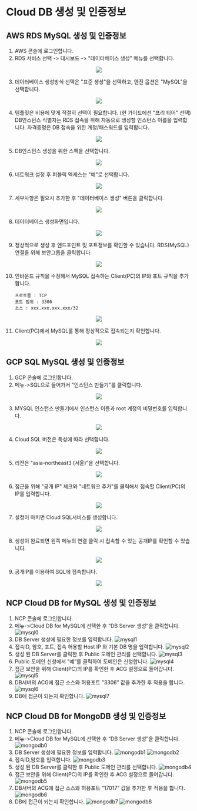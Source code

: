 # Cloud DB 생성 및 인증정보

## AWS RDS MySQL 생성 및 인증정보
1. AWS 콘솔에 로그인합니다.
2. RDS 서비스 선택 -> 대시보드 -> "데이터베이스 생성" 메뉴를 선택합니다.

<p align="center"><img src="/docs/image/pre-check/rds0.png" ></p>

3. 데이터베이스 생성방식 선택은 "표준 생성"을 선택하고, 엔진 옵션은 "MySQL"을 선택합니다.

<p align="center"><img src="/docs/image/pre-check/rds1.png" ></p>

4. 템플릿은 비용에 맞게 적절히 선택이 필요합니다. (현 가이드에선 "프리 티어" 선택)
DB인스턴스 식별자는 RDS 접속을 위해 자동으로 생성할 인스턴스 이름을 입력합니다.
자격증명은 DB 접속을 위한 계정/패스워드를 입력합니다.

<p align="center"><img src="/docs/image/pre-check/rds2.png" ></p>

5. DB인스턴스 생성을 위한 스펙을 선택합니다.

<p align="center"><img src="/docs/image/pre-check/rds3.png" ></p>

6. 네트워크 설정 후 퍼블릭 엑세스는 "예"로 선택합니다.

<p align="center"><img src="/docs/image/pre-check/rds4.png" ></p>

7. 세부사항은 필요시 추가한 후 "데이터베이스 생성" 버튼을 클릭합니다.

<p align="center"><img src="/docs/image/pre-check/rds5.png" ></p>

8. 데이터베이스 생성화면입니다.

<p align="center"><img src="/docs/image/pre-check/rds6.png" ></p>

9.  정상적으로 생성 후 엔드포인트 및 포트정보를 확인할 수 있습니다.
RDS(MySQL) 연결을 위해 보안그룹을 클릭합니다.

<p align="center"><img src="/docs/image/pre-check/rds7.png" ></p>

10.	인바운드 규칙을 수정해서 MySQL 접속하는 Client(PC)의 IP와 포트 규칙을 추가합니다.
    ```
    프로토콜 : TCP
    포트 범위 : 3306
    소스 : xxx.xxx.xxx.xxx/32
    ```

<p align="center"><img src="/docs/image/pre-check/rds8.png" ></p>

11.	Client(PC)에서 MySQL를 통해 정상적으로 접속되는지 확인합니다.

<p align="center"><img src="/docs/image/pre-check/rds9.png" ></p>

## GCP SQL MySQL 생성 및 인증정보
1.	GCP 콘솔에 로그인합니다.
2.	메뉴->SQL으로 들어가서 "인스턴스 만들기"를 클릭합니다.

<p align="center"><img src="/docs/image/pre-check/sql0.png" ></p>

3.	MYSQL 인스턴스 만들기에서 인스턴스 이름과 root 계정의 비밀번호를 입력합니다.

<p align="center"><img src="/docs/image/pre-check/sql1.png" ></p>

4.	Cloud SQL 버전은 특성에 따라 선택합니다.

<p align="center"><img src="/docs/image/pre-check/sql2.png" ></p>

5.	리전은 "asia-northeast3 (서울)"을 선택합니다.

<p align="center"><img src="/docs/image/pre-check/sql3.png" ></p>

6.	접근을 위해 "공개 IP" 체크와 "네트워크 추가"를 클릭해서 접속할 Client(PC)의 IP를 입력합니다.

<p align="center"><img src="/docs/image/pre-check/sql4.png" ></p>

7.	설정이 마치면 Cloud SQL서비스를 생성합니다.

<p align="center"><img src="/docs/image/pre-check/sql5.png" ></p>

8.	생성이 완료되면 왼쪽 메뉴의 연결 클릭 시 접속할 수 있는 공개IP를 확인할 수 있습니다.

<p align="center"><img src="/docs/image/pre-check/sql6.png" ></p>

9.	공개IP를 이용하여 SQL에 접속합니다.

<p align="center"><img src="/docs/image/pre-check/sql7.png" ></p>

## NCP Cloud DB for MySQL 생성 및 인증정보
1.	NCP 콘솔에 로그인합니다.
2.	메뉴->Cloud DB for MySQL에 선택한 후 “DB Server 생성”을 클릭합니다.
    ![mysql0](/docs/image/pre-check/mysql0.png)
3.	DB Server 생성에 필요한 정보를 입력합니다.
    ![mysql1](/docs/image/pre-check/mysql1.png)
4.	접속ID, 암호, 포트, 접속 허용할 Host IP 와 기본 DB 명을 입력합니다.
    ![mysql2](/docs/image/pre-check/mysql2.png)
5.	생성 된 DB Server를 클릭한 후 Public 도메인 관리를 선택합니다.
    ![mysql3](/docs/image/pre-check/mysql3.png)
6.	Public 도메인 신청에서 “예”를 클릭하여 도메인은 신청합니다.
    ![mysql4](/docs/image/pre-check/mysql4.png)
7.	접근 보안을 위해 Client(PC)의 IP를 확인한 후 ACG 설정으로 들어갑니다.
    ![mysql5](/docs/image/pre-check/mysql5.png)
8.	DB서버의 ACG에 접근 소스와 허용포트 ”3306” 값을 추가한 후 적용을 합니다.
    ![mysql6](/docs/image/pre-check/mysql6.png)
9.	DB에 접근이 되는지 확인합니다.
    ![mysql7](/docs/image/pre-check/mysql7.png)
## NCP Cloud DB for MongoDB 생성 및 인증정보
1.	NCP 콘솔에 로그인합니다.
2.	메뉴->Cloud DB for MySQL에 선택한 후 “DB Server 생성”을 클릭합니다.
    ![mongodb0](/docs/image/pre-check/mongodb0.png)
3.	DB Server 생성에 필요한 정보를 입력합니다.
    ![mongodb1](/docs/image/pre-check/mongodb1.png)
    ![mongodb2](/docs/image/pre-check/mongodb2.png)
4.	접속ID,암호를 입력합니다.
    ![mongodb3](/docs/image/pre-check/mongodb3.png)
5.	생성 된 DB Server를 클릭한 후 Public 도메인 관리를 선택합니다.
    ![mongodb4](/docs/image/pre-check/mongodb4.png)
6.	접근 보안을 위해 Client(PC)의 IP를 확인한 후 ACG 설정으로 들어갑니다.
    ![mongodb5](/docs/image/pre-check/mongodb5.png)
7.	DB서버의 ACG에 접근 소스와 허용포트 ”17017” 값을 추가한 후 적용을 합니다.
    ![mongodb6](/docs/image/pre-check/mongodb6.png)
8.	DB에 접근이 되는지 확인합니다.
    ![mongodb7](/docs/image/pre-check/mongodb7.png)
    ![mongodb8](/docs/image/pre-check/mongodb8.png)
